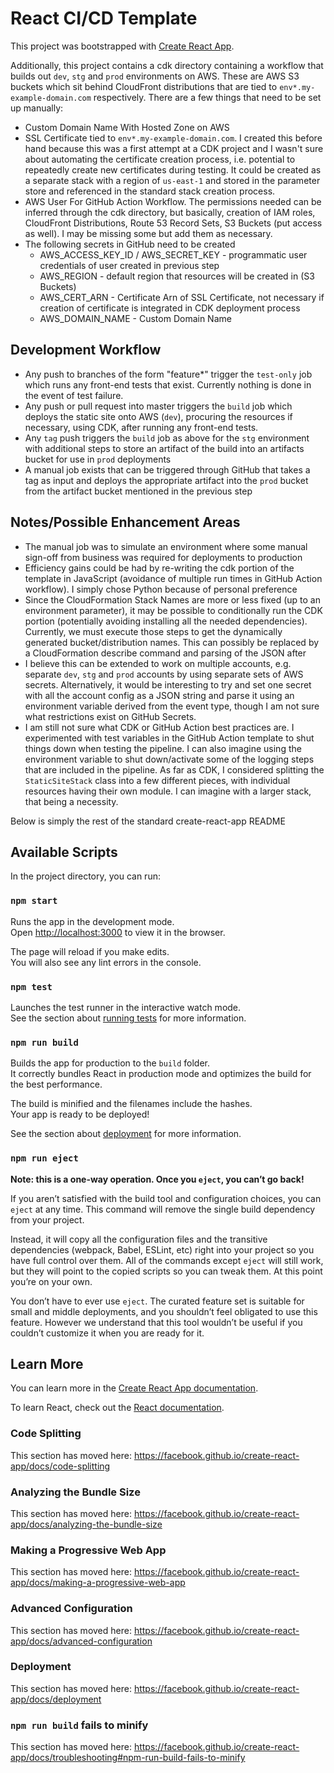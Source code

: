 # React CI/CD Template

This project was bootstrapped with [Create React App](https://github.com/facebook/create-react-app).

Additionally, this project contains a cdk directory containing a workflow that builds out `dev`, `stg` and `prod` environments on AWS. These are AWS S3 buckets which sit behind CloudFront distributions that are tied to `env*.my-example-domain.com` respectively. There are a few things that need to be set up manually:

- Custom Domain Name With Hosted Zone on AWS
- SSL Certificate tied to `env*.my-example-domain.com`. I created this before hand because this was a first attempt at a CDK project and I wasn't sure about automating the certificate creation process, i.e. potential to repeatedly create new certificates during testing. It could be created as a separate stack with a region of `us-east-1` and stored in the parameter store and referenced in the standard stack creation process.
- AWS User For GitHub Action Workflow. The permissions needed can be inferred through the cdk directory, but basically, creation of IAM roles, CloudFront Distributions, Route 53 Record Sets, S3 Buckets (put access as well). I may be missing some but add them as necessary.
- The following secrets in GitHub need to be created
  - AWS_ACCESS_KEY_ID / AWS_SECRET_KEY - programmatic user credentials of user created in previous step
  - AWS_REGION - default region that resources will be created in (S3 Buckets)
  - AWS_CERT_ARN - Certificate Arn of SSL Certificate, not necessary if creation of certificate is integrated in CDK deployment process
  - AWS_DOMAIN_NAME - Custom Domain Name

## Development Workflow

- Any push to branches of the form "feature\*" trigger the `test-only` job which runs any front-end tests that exist. Currently nothing is done in the event of test failure.
- Any push or pull request into master triggers the `build` job which deploys the static site onto AWS (`dev`), procuring the resources if necessary, using CDK, after running any front-end tests.
- Any `tag` push triggers the `build` job as above for the `stg` environment with additional steps to store an artifact of the build into an artifacts bucket for use in `prod` deployments
- A manual job exists that can be triggered through GitHub that takes a tag as input and deploys the appropriate artifact into the `prod` bucket from the artifact bucket mentioned in the previous step

## Notes/Possible Enhancement Areas

- The manual job was to simulate an environment where some manual sign-off from business was required for deployments to production
- Efficiency gains could be had by re-writing the cdk portion of the template in JavaScript (avoidance of multiple run times in GitHub Action workflow). I simply chose Python because of personal preference
- Since the CloudFormation Stack Names are more or less fixed (up to an environment parameter), it may be possible to conditionally run the CDK portion (potentially avoiding installing all the needed dependencies). Currently, we must execute those steps to get the dynamically generated bucket/distribution names. This can possibly be replaced by a CloudFormation describe command and parsing of the JSON after
- I believe this can be extended to work on multiple accounts, e.g. separate `dev`, `stg` and `prod` accounts by using separate sets of AWS secrets. Alternatively, it would be interesting to try and set one secret with all the account config as a JSON string and parse it using an environment variable derived from the event type, though I am not sure what restrictions exist on GitHub Secrets.
- I am still not sure what CDK or GitHub Action best practices are. I experimented with test variables in the GitHub Action template to shut things down when testing the pipeline. I can also imagine using the environment variable to shut down/activate some of the logging steps that are included in the pipeline. As far as CDK, I considered splitting the `StaticSiteStack` class into a few different pieces, with individual resources having their own module. I can imagine with a larger stack, that being a necessity.

Below is simply the rest of the standard create-react-app README

## Available Scripts

In the project directory, you can run:

### `npm start`

Runs the app in the development mode.<br />
Open [http://localhost:3000](http://localhost:3000) to view it in the browser.

The page will reload if you make edits.<br />
You will also see any lint errors in the console.

### `npm test`

Launches the test runner in the interactive watch mode.<br />
See the section about [running tests](https://facebook.github.io/create-react-app/docs/running-tests) for more information.

### `npm run build`

Builds the app for production to the `build` folder.<br />
It correctly bundles React in production mode and optimizes the build for the best performance.

The build is minified and the filenames include the hashes.<br />
Your app is ready to be deployed!

See the section about [deployment](https://facebook.github.io/create-react-app/docs/deployment) for more information.

### `npm run eject`

**Note: this is a one-way operation. Once you `eject`, you can’t go back!**

If you aren’t satisfied with the build tool and configuration choices, you can `eject` at any time. This command will remove the single build dependency from your project.

Instead, it will copy all the configuration files and the transitive dependencies (webpack, Babel, ESLint, etc) right into your project so you have full control over them. All of the commands except `eject` will still work, but they will point to the copied scripts so you can tweak them. At this point you’re on your own.

You don’t have to ever use `eject`. The curated feature set is suitable for small and middle deployments, and you shouldn’t feel obligated to use this feature. However we understand that this tool wouldn’t be useful if you couldn’t customize it when you are ready for it.

## Learn More

You can learn more in the [Create React App documentation](https://facebook.github.io/create-react-app/docs/getting-started).

To learn React, check out the [React documentation](https://reactjs.org/).

### Code Splitting

This section has moved here: https://facebook.github.io/create-react-app/docs/code-splitting

### Analyzing the Bundle Size

This section has moved here: https://facebook.github.io/create-react-app/docs/analyzing-the-bundle-size

### Making a Progressive Web App

This section has moved here: https://facebook.github.io/create-react-app/docs/making-a-progressive-web-app

### Advanced Configuration

This section has moved here: https://facebook.github.io/create-react-app/docs/advanced-configuration

### Deployment

This section has moved here: https://facebook.github.io/create-react-app/docs/deployment

### `npm run build` fails to minify

This section has moved here: https://facebook.github.io/create-react-app/docs/troubleshooting#npm-run-build-fails-to-minify
